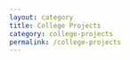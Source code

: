 ```yaml
---
layout: category
title: College Projects
category: college-projects
permalink: /college-projects
---
```

